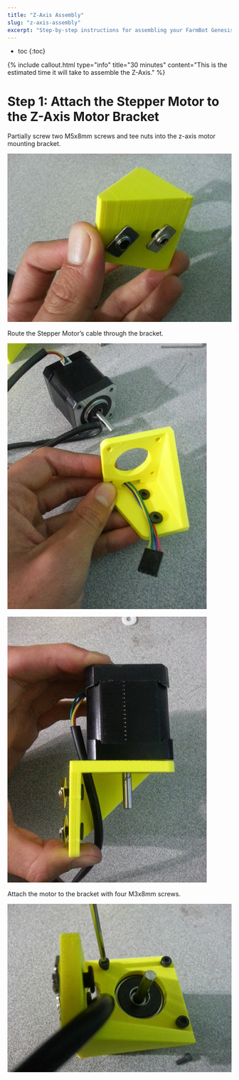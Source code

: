 ```yaml
---
title: "Z-Axis Assembly"
slug: "z-axis-assembly"
excerpt: "Step-by-step instructions for assembling your FarmBot Genesis V0.7 Z-Axis"
---
```


* toc
{:toc}


{%
include callout.html
type="info"
title="30 minutes"
content="This is the estimated time it will take to assemble the Z-Axis."
%}



# Step 1: Attach the Stepper Motor to the Z-Axis Motor Bracket

Partially screw two M5x8mm screws and tee nuts into the z-axis motor mounting bracket.

![V5_Z-Axis_1.jpg](Axis_1.jpg)

Route the Stepper Motor’s cable through the bracket.

![V5_Z-Axis_2.jpg](Axis_2.jpg)



![V5_Z-Axis_3.jpg](Axis_3.jpg)

Attach the motor to the bracket with four M3x8mm screws.

![V5_Z-Axis_4.jpg](Axis_4.jpg)

